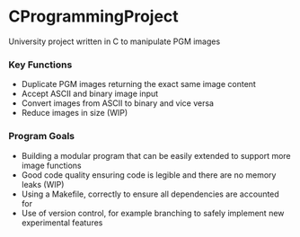 # CProgrammingProject
University project written in C to manipulate PGM images

### Key Functions
* Duplicate PGM images returning the exact same image content
* Accept ASCII and binary image input
* Convert images from ASCII to binary and vice versa
* Reduce images in size (WIP)

### Program Goals
* Building a modular program that can be easily extended to support more image functions
* Good code quality ensuring code is legible and there are no memory leaks (WIP)
* Using a Makefile, correctly to ensure all dependencies are accounted for
* Use of version control, for example branching to safely implement new experimental features
